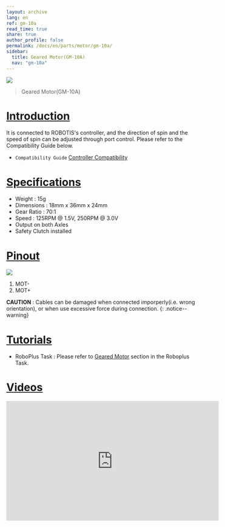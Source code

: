 ```yaml
---
layout: archive
lang: en
ref: gm-10a
read_time: true
share: true
author_profile: false
permalink: /docs/en/parts/motor/gm-10a/
sidebar:
  title: Geared Motor(GM-10A)
  nav: "gm-10a"
---
```


![](/assets/images/parts/motor/gm-10_product.jpg)

> Geared Motor(GM-10A)

# [Introduction](#introduction)

It is connected to ROBOTIS's controller, and the direction of spin and the speed of spin can be adjusted through port control.  Please refer to the Compatibility Guide below.
- `Compatibility Guide` [Controller Compatibility]

# [Specifications](#specifications)

- Weight : 15g
- Dimensions : 18mm x 36mm x 24mm
- Gear Ratio : 70:1
- Speed : 125RPM @ 1.5V, 250RPM @ 3.0V
- Output on both Axles
- Safety Clutch installed

# [Pinout](#pinout)

![](/assets/images/parts/motor/gm-10_pinout.png)

1. MOT-
2. MOT+

**CAUTION** : Cables can be damaged when connected imporperly(i.e. wrong orientation), or when use excessive force during connection.
{: .notice--warning}

# [Tutorials](#tutorials)

- RoboPlus Task : Please refer to [Geared Motor] section in the Roboplus Task.

# [Videos](#videos)

<iframe width="560" height="315" src="https://www.youtube.com/embed/-qRy_NDd5eU" frameborder="0" allowfullscreen></iframe>

[Controller Compatibility]: /docs/en/parts/controller/controller_compatibility/#parts
[Geared Motor]: /docs/en/software/rplus1/task/programming_02/#reduction-motor
